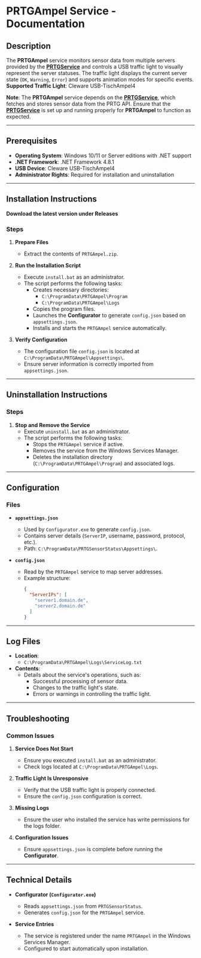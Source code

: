 # PRTGAmpel Service - Documentation

## **Description**  
The **PRTGAmpel** service monitors sensor data from multiple servers provided by the **[PRTGService](https://github.com/tommmy-ctrl/PRTGService)** and controls a USB traffic light to visually represent the server statuses. The traffic light displays the current server state (`OK`, `Warning`, `Error`) and supports animation modes for specific events.  
**Supported Traffic Light**: Cleware USB-TischAmpel4

**Note**: The **PRTGAmpel** service depends on the **[PRTGService](https://github.com/tommmy-ctrl/PRTGService)**, which fetches and stores sensor data from the PRTG API. Ensure that the **[PRTGService](https://github.com/tommmy-ctrl/PRTGService)** is set up and running properly for **PRTGAmpel** to function as expected.

---

## **Prerequisites**  
- **Operating System**: Windows 10/11 or Server editions with .NET support  
- **.NET Framework**: .NET Framework 4.8.1  
- **USB Device**: Cleware USB-TischAmpel4  
- **Administrator Rights**: Required for installation and uninstallation  

---

## **Installation Instructions**  
**Download the latest version under Releases**  
### **Steps**  
1. **Prepare Files**  
   - Extract the contents of `PRTGAmpel.zip`.  

2. **Run the Installation Script**  
   - Execute `install.bat` as an administrator.  
   - The script performs the following tasks:  
     - Creates necessary directories:  
       - `C:\ProgramData\PRTGAmpel\Program`  
       - `C:\ProgramData\PRTGAmpel\Logs`  
     - Copies the program files.  
     - Launches the **Configurator** to generate `config.json` based on `appsettings.json`.  
     - Installs and starts the `PRTGAmpel` service automatically.  

3. **Verify Configuration**  
   - The configuration file `config.json` is located at `C:\ProgramData\PRTGAmpel\Appsettings\`.  
   - Ensure server information is correctly imported from `appsettings.json`.  

---

## **Uninstallation Instructions**  

### **Steps**  
1. **Stop and Remove the Service**  
   - Execute `uninstall.bat` as an administrator.  
   - The script performs the following tasks:  
     - Stops the `PRTGAmpel` service if active.  
     - Removes the service from the Windows Services Manager.  
     - Deletes the installation directory (`C:\ProgramData\PRTGAmpel\Program`) and associated logs.  

---

## **Configuration**  

### **Files**  
- **`appsettings.json`**  
  - Used by `Configurator.exe` to generate `config.json`.  
  - Contains server details (`ServerIP`, username, password, protocol, etc.).  
  - Path: `C:\ProgramData\PRTGSensorStatus\Appsettings\`.  

- **`config.json`**  
  - Read by the `PRTGAmpel` service to map server addresses.  
  - Example structure:  
    ```json  
    {  
      "ServerIPs": [  
        "server1.domain.de",  
        "server2.domain.de"  
      ]  
    }  
    ```  

---

## **Log Files**  
- **Location**:  
  - `C:\ProgramData\PRTGAmpel\Logs\ServiceLog.txt`  
- **Contents**:  
  - Details about the service's operations, such as:  
    - Successful processing of sensor data.  
    - Changes to the traffic light's state.  
    - Errors or warnings in controlling the traffic light.  

---

## **Troubleshooting**  

### **Common Issues**  
1. **Service Does Not Start**  
   - Ensure you executed `install.bat` as an administrator.  
   - Check logs located at `C:\ProgramData\PRTGAmpel\Logs`.  

2. **Traffic Light Is Unresponsive**  
   - Verify that the USB traffic light is properly connected.  
   - Ensure the `config.json` configuration is correct.  

3. **Missing Logs**  
   - Ensure the user who installed the service has write permissions for the logs folder.  

4. **Configuration Issues**  
   - Ensure `appsettings.json` is complete before running the **Configurator**.  

---

## **Technical Details**  

- **Configurator (`Configurator.exe`)**  
  - Reads `appsettings.json` from `PRTGSensorStatus`.  
  - Generates `config.json` for the `PRTGAmpel` service.  

- **Service Entries**  
  - The service is registered under the name `PRTGAmpel` in the Windows Services Manager.  
  - Configured to start automatically upon installation.  
